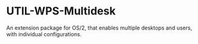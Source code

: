 UTIL-WPS-Multidesk
==================

An extension package for OS/2, that enables multiple desktops and users, with individual configurations.
